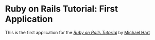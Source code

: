 # Ruby on Rails Tutorial: First Application

This is the first application for the [*Ruby on Rails Tutorial*](http://railstutorial.org/)
by [Michael Hart](http://michaelhartl.com/)
